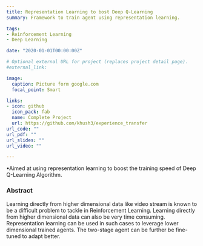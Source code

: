 ```yaml
---
title: Representation Learning to bost Deep Q-Learning
summary: Framework to train agent using representation learning.

tags:
- Reinforcement Learning
- Deep Learning

date: "2020-01-01T00:00:00Z"

# Optional external URL for project (replaces project detail page).
#external_link: 

image:
  caption: Picture form google.com
  focal_point: Smart

links:
- icon: github
  icon_pack: fab
  name: Complete Project
  url: https://github.com/khush3/experience_transfer
url_code: ""
url_pdf: ""
url_slides: ""
url_video: ""

---
```

•Aimed at using representation learning to boost the training speed of Deep Q-Learning Algorithm.

### Abstract
Learning directly from higher dimensional data like video stream is known to be a difficult problem to tackle in Reinforcement Learning. Learning directly from higher dimensional data can also be very time consuming. Representation learning can be used in such cases to leverage lower dimensional trained agents. The two-stage agent can be further be fine-tuned to adapt better.